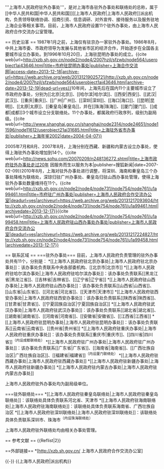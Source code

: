 '''上海市人民政府驻外办事处'''，是对上海市各驻外办事处和联络处的总称，属于[[中华人民共和国|中华人民共和国]][[上海市人民政府|上海市人民政府]]派出机构，负责领导联络协调、招商引资、信息调研、对外宣传、接待服务以及服务驻地上海企业等相关事项。目前，上海市人民政府设置11个驻外办事处，由上海市人民政府合作交流办公室管理。

== 历史沿革 ==
1987年1月之前，上海仅有驻京办一家驻外办事处。1986年8月，中共上海市委、市政府领导为发展与其他省市区的经济合作，开始逐步在全国各主要城市设立办事处。到1996年10月20日，上海驻昆明办事处的成立。<ref name="驻昆办">{{cite web|url=http://xzb.sh.gov.cn/node2/node4/2007hzjl/sfzwb/node564/userobject1ai43646.html|title=市府驻昆明办事处|publisher=上海合作交流网|access-date=2013-12-18|archive-url=https://web.archive.org/web/20131219025721/http://xzb.sh.gov.cn/node2/node4/2007hzjl/sfzwb/node564/userobject1ai43646.html|archive-date=2013-12-19|dead-url=yes}}</ref>10年间，上海先后在国内11个主要城市设立了市政府办事处，分别为[[北京|北京]]、[[哈尔滨|哈尔滨]]、[[西安|西安]]、[[武汉|武汉]]、[[重庆|重庆]]、[[广州|广州]]、[[深圳|深圳]]、[[海口|海口]]、[[昆明|昆明]]、[[太原|太原]]、[[秦皇岛|秦皇岛]]，并在[[珠海|珠海]]、[[厦门|厦门]]、[[成都|成都]]3个城市设立分支联络处。11个办事处，都属政府行政序列，级别为副局级。<ref>{{cite web|url=http://www.shanghai.gov.cn/shanghai/node2314/node24651/node11596/node11612/userobject21ai31685.html|title=上海驻外省市办事处|publisher=上海年鉴2002|date=2004-04-07}}</ref>

2005年7月和8月、2007年8月，上海分别在西藏、新疆和内蒙古设立办事处，使得上海驻外办事处增加到14个。<ref>{{cite web|url=http://news.sohu.com/20070209/n248136272.shtml|title=上海市政府驻外办事处走过20年 因服务而生以服务为本|publisher=搜狐新闻|date=2007-02-09}}</ref>2010年8月，上海对驻外办事处进行调整，将深圳、海南和秦皇岛三个办事处降格为联络处，深琼归驻广州办事处、秦皇岛归驻山西办事处管理，使得上海驻外办事处数量维持在11个。<ref>{{cite web|url=http://xzb.sh.gov.cn/node2/node4/node731/node754/node761/u1a99461.html|title=市府驻广州办事处|publisher=上海市人民政府合作交流办公室|deadurl=yes|archiveurl=https://web.archive.org/web/20131217093604/http://xzb.sh.gov.cn/node2/node4/node731/node754/node761/u1a99461.html|archivedate=2013-12-17}}</ref><ref>{{cite web|url=http://xzb.sh.gov.cn/node2/node4/node731/node754/node761/u1a99458.html|title=上海市人民政府驻山西办事处办事处|publisher=上海市人民政府合作交流办公室|deadurl=yes|archiveurl=https://web.archive.org/web/20131217224827/http://xzb.sh.gov.cn/node2/node4/node731/node754/node761/u1a99458.html|archivedate=2013-12-17}}</ref>

== 联系区域 ==
===驻外办事处===
目前，上海市人民政府负责管理的驻外办事处共有11个，分别是：
*[[上海市人民政府驻北京办事处|上海市人民政府驻北京办事处]]：该办事处负责联系中央各部委机构、[[北京市|北京市]]
*[[上海市人民政府驻哈尔滨办事处|上海市人民政府驻哈尔滨办事处]]：该办事处负责联系[[黑龙江省|黑龙江省]]、[[吉林省|吉林省]]、[[辽宁省|辽宁省]]
*[[上海市人民政府驻山西办事处|上海市人民政府驻山西办事处]]：该办事处负责联系[[山西省|山西省]]、[[山东省|山东省]]、[[河北省|河北省]]、[[天津市|天津市]]
*[[上海市人民政府驻西安办事处|上海市人民政府驻西安办事处]]：该办事处负责联系[[陕西省|陕西省]]、[[甘肃省|甘肃省]]、[[宁夏回族自治区|宁夏回族自治区]]
*[[上海市人民政府驻武汉办事处|上海市人民政府驻武汉办事处]]：该办事处负责联系[[湖北省|湖北省]]、[[湖南省|湖南省]]、[[河南省|河南省]]、[[安徽省|安徽省]]、[[江西省|江西省]]
*[[上海市人民政府驻昆明办事处|上海市人民政府驻昆明办事处]]：该办事处负责联系[[云南省|云南省]]、[[贵州省|贵州省]]
*[[上海市人民政府驻重庆办事处|上海市人民政府驻重庆办事处]]：该办事处负责联系[[重庆市|重庆市]]、[[四川省|四川省]]<sup>（内设成都联络处）</sup>
*[[上海市人民政府驻广州办事处|上海市人民政府驻广州办事处]]：该办事处负责联系[[广东省|广东省]]、[[海南省|海南省]]、[[广西壮族自治区|广西壮族自治区]]、[[福建省|福建省]]<sup>（内设厦门联络处）</sup>
*[[上海市人民政府驻西藏办事处|上海市人民政府驻西藏办事处]]
*[[上海市人民政府驻新疆办事处|上海市人民政府驻新疆办事处]]
*[[上海市人民政府驻内蒙古办事处|上海市人民政府驻内蒙古办事处]]

上海市人民政府驻外办事处均为副局级单位。

===驻外联络处===
*[[上海市人民政府驻秦皇岛联络处|上海市人民政府驻秦皇岛联络处]]：该联络处具体负责联系河北省、天津市
*[[上海市人民政府驻海南联络处|上海市人民政府驻海南联络处]]：该联络处具体负责联系海南省、广西壮族自治区
*[[上海市人民政府驻深圳联络处|上海市人民政府驻深圳联络处]]：该联络处具体负责联系深圳市、珠海市<sup>（内设珠海联络处）</sup>

上海市人民政府驻外联络处均由相关办事处管理。

== 参考文献 ==
{{Reflist|2}}

==外部链接==
*[http://xzb.sh.gov.cn/ 上海市人民政府合作交流办公室]

{{-}}
{{上海市人民政府|派出机构}}